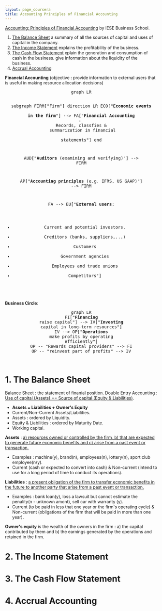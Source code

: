```yaml
---
layout: page_coursera
title: Accounting Principles of Financial Accounting
---
```


[Accounting: Principles of Financial Accounting](https://www.coursera.org/learn/financial-accounting/home/info) by IESE Business School.

1. [The Balance Sheet](#l1) a summary of all the sources of capital and uses of capital in the company.
2. [The Income Statement](#l2) explains the profitability of the business.
3. [The Cash Flow Statement](#l3) xplain the generation and consumption of cash in the business. give information about the liquidity of the business.
4. [Accrual Accounting](#l4)

**Financial Accounting** (objective : provide information to external users that is useful in making resource allocation decisions)

<div align="center"><pre class="mermaid">
graph LR

subgraph FIRM["Firm"]
direction LR
ECO["<strong>Economic events<br> in the firm</strong>"] --> FA["<strong>Financial Accounting</strong> : <br> Records, classfies & <br> summarization in financial<br> statements"]
end

AUD["<strong>Auditors</strong>
(examining and verifying)"] --> FIRM

AP["<strong>Accounting principles</strong>
(e.g. IFRS, US GAAP)"] --> FIRM

FA --> EU["<strong>External users</strong>:
- Current and potential investors.
- Creditors (banks, suppliers,...)
- Customers
- Government agencies
- Employees and trade unions
- Competitors"]

</pre></div>

**Business Circle**:

<div align="center"><pre class="mermaid">
graph LR
FI["<strong>Financing</strong>
raise capital"] --> IV["<strong>Investing</strong>
capital in long-term resources"]
IV --> OP["<strong>Operations</strong>
make profits by operating
efficiently"]
OP -- "Rewards capital providers" --> FI
OP -- "reinvest part of profits" --> IV

</pre></div>

<a name="l1"></a>
# 1. The Balance Sheet

Balance Sheet : the statement of finanial position. Double Entry Accounting : <u>Use of capital  (Assets) == Source of capital (Equity & Liabilities)</u>.

* **Assets = Liabilities + Owner's Equity**
* Current/Non-Current Assets/Liabilities.
* Assets : ordered by Liquidity.
* Equity & Liabilities : ordered by Maturity Date.
* Working capital.

**Assets** : <u>a) resources owned or controlled by the firm, b) that are expected to generate future economic benefits and c) arise from a past event or transaction.</u>
* Examples : machine(y), brand(n), employees(n), lottery(n), sport club employee(n/y).
* Current (cash or expected to convert into cash) & Non-current (intend to use for a long period of time to conduct its operations).

**Liabilities** : <u>a present obligation of the firm to transfer economic benefits in the future to another party that arise from a past event or transaction.</u>
* Examples : bank loan(y), loss a lawsuit but cannot estimate the penality(n - unknown amont), sell car with warranty (y).
* Current (to be paid in less that one year or the firm's operating cycle) & Non-current (obligations of the firm that will be paid in more than one year).

**Owner's equity** is the wealth of the owners in the firm : a) the capital contributed by them and b) the earnings generated by the operations and retained in the firm.

<a name="l2"></a>
# 2. The Income Statement

<a name="l3"></a>
# 3. The Cash Flow Statement

<a name="l4"></a>
# 4. Accrual Accounting  

